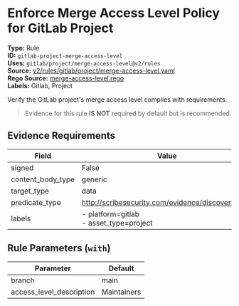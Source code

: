 # Enforce Merge Access Level Policy for GitLab Project  
**Type:** Rule  
**ID:** `gitlab-project-merge-access-level`  
**Uses:** `gitlab/project/merge-access-level@v2/rules`  
**Source:** [v2/rules/gitlab/project/merge-access-level.yaml](https://github.com/scribe-public/sample-policies/v2/rules/gitlab/project/merge-access-level.yaml)  
**Rego Source:** [merge-access-level.rego](https://github.com/scribe-public/sample-policies/v2/rules/gitlab/project/merge-access-level.rego)  
**Labels:** Gitlab, Project  

Verify the GitLab project's merge access level complies with requirements.

> Evidence for this rule **IS NOT** required by default but is recommended.


## Evidence Requirements  
| Field | Value |
|-------|-------|
| signed | False |
| content_body_type | generic |
| target_type | data |
| predicate_type | http://scribesecurity.com/evidence/discovery/v0.1 |
| labels | - platform=gitlab<br>- asset_type=project |

## Rule Parameters (`with`)  
| Parameter | Default |
|-----------|---------|
| branch | main |
| access_level_description | Maintainers |
